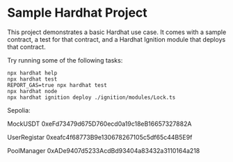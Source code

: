 # Sample Hardhat Project

This project demonstrates a basic Hardhat use case. It comes with a sample contract, a test for that contract, and a Hardhat Ignition module that deploys that contract.

Try running some of the following tasks:

```shell
npx hardhat help
npx hardhat test
REPORT_GAS=true npx hardhat test
npx hardhat node
npx hardhat ignition deploy ./ignition/modules/Lock.ts
```

Sepolia:

MockUSDT 0xeFd73479d675D760ecd0a19c18eB16657327882A

UserRegistar 0xeafc4f68773B9e130678267105c5df65c44B5E9f

PoolManager 0xADe9407d5233AcdBd93404a83432a3110164a218
